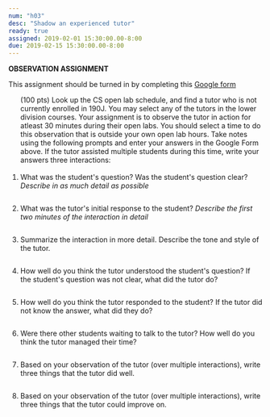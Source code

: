 ```yaml
---
num: "h03"
desc: "Shadow an experienced tutor"
ready: true 
assigned: 2019-02-01 15:30:00.00-8:00
due: 2019-02-15 15:30:00.00-8:00
---
```


<b>OBSERVATION ASSIGNMENT</b>

This assignment should be turned in by completing this [Google form](https://goo.gl/forms/8KY7sHUb6zU5Jz1i2)

<ol> (100 pts) Look up the CS open lab schedule, and find a tutor who is not currently enrolled in 190J. You may select any of the tutors in the lower division courses. Your assignment is to observe the tutor in action for atleast 30 minutes during their open labs. You should select a time to do this observation that is outside your own open lab hours. Take notes using the following prompts and enter your answers in the Google Form above. If the tutor assisted multiple students during this time, write your answers three interactions:
<br>
<br>

<li style="padding-bottom:2em;"> What was the student's question? Was the student's question clear? <i>Describe in as much detail as possible</i>


<li style="padding-bottom:2em;"> What was the tutor's initial response to the student? <i>Describe the first two minutes of the interaction in detail</i>
</li>

<li style="padding-bottom:2em;"> Summarize the interaction in more detail. Describe the tone and style of the tutor.
</li>

<li style="padding-bottom:2em;"> How well do you think the tutor understood the student's question? If the student's question was not clear, what did the tutor do?
</li>

<li style="padding-bottom:2em;"> How well do you think the tutor responded to the student? If the tutor did not know the answer, what did they do?
</li>


<li style="padding-bottom:2em;"> Were there other students waiting to talk to the tutor? How well do you think the tutor managed their time?   
</li>

<li style="padding-bottom:2em;"> Based on your observation of the tutor (over multiple interactions), write three things that the tutor did well. 
</li>

<li style="padding-bottom:2em;"> Based on your observation of the tutor (over multiple interactions), write three things that the tutor could improve on. 
</li>






